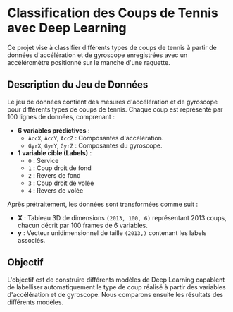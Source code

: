 # Classification des Coups de Tennis avec Deep Learning

Ce projet vise à classifier différents types de coups de tennis à partir de données d'accélération et de gyroscope enregistrées avec un accéléromètre positionné sur le manche d'une raquette.

## Description du Jeu de Données

Le jeu de données contient des mesures d'accélération et de gyroscope pour différents types de coups de tennis. Chaque coup est représenté par 100 lignes de données, comprenant :

- **6 variables prédictives** :
  - `AccX`, `AccY`, `AccZ` : Composantes d'accélération.
  - `GyrX`, `GyrY`, `GyrZ` : Composantes du gyroscope.
- **1 variable cible (Labels)** :
  - `0` : Service
  - `1` : Coup droit de fond
  - `2` : Revers de fond
  - `3` : Coup droit de volée
  - `4` : Revers de volée

Après prétraitement, les données sont transformées comme suit :
- **X** : Tableau 3D de dimensions `(2013, 100, 6)` représentant 2013 coups, chacun décrit par 100 frames de 6 variables.
- **y** : Vecteur unidimensionnel de taille `(2013,)` contenant les labels associés.

## Objectif

L'objectif est de construire différents modèles de Deep Learning capablent de labelliser automatiquement le type de coup réalisé à partir des variables d'accélération et de gyroscope. Nous comparons ensuite les résultats des différents modèles. 

